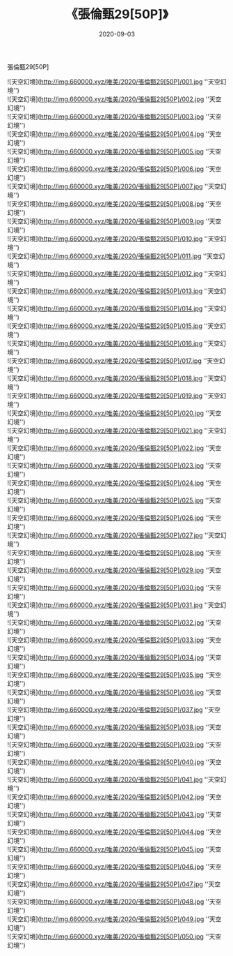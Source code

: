 ﻿---
layout: post
title:  《張倫甄29[50P]》
date:   2020-09-03
img: http://img.660000.xyz/唯美/2020/張倫甄29[50P]/000.jpg
categories: [美女, 清纯, 唯美]
---

張倫甄29[50P]



![天空幻境](http://img.660000.xyz/唯美/2020/張倫甄29[50P]/001.jpg ''天空幻境'') <br>
![天空幻境](http://img.660000.xyz/唯美/2020/張倫甄29[50P]/002.jpg ''天空幻境'') <br>
![天空幻境](http://img.660000.xyz/唯美/2020/張倫甄29[50P]/003.jpg ''天空幻境'') <br>
![天空幻境](http://img.660000.xyz/唯美/2020/張倫甄29[50P]/004.jpg ''天空幻境'') <br>
![天空幻境](http://img.660000.xyz/唯美/2020/張倫甄29[50P]/005.jpg ''天空幻境'') <br>
![天空幻境](http://img.660000.xyz/唯美/2020/張倫甄29[50P]/006.jpg ''天空幻境'') <br>
![天空幻境](http://img.660000.xyz/唯美/2020/張倫甄29[50P]/007.jpg ''天空幻境'') <br>
![天空幻境](http://img.660000.xyz/唯美/2020/張倫甄29[50P]/008.jpg ''天空幻境'') <br>
![天空幻境](http://img.660000.xyz/唯美/2020/張倫甄29[50P]/009.jpg ''天空幻境'') <br>
![天空幻境](http://img.660000.xyz/唯美/2020/張倫甄29[50P]/010.jpg ''天空幻境'') <br>
![天空幻境](http://img.660000.xyz/唯美/2020/張倫甄29[50P]/011.jpg ''天空幻境'') <br>
![天空幻境](http://img.660000.xyz/唯美/2020/張倫甄29[50P]/012.jpg ''天空幻境'') <br>
![天空幻境](http://img.660000.xyz/唯美/2020/張倫甄29[50P]/013.jpg ''天空幻境'') <br>
![天空幻境](http://img.660000.xyz/唯美/2020/張倫甄29[50P]/014.jpg ''天空幻境'') <br>
![天空幻境](http://img.660000.xyz/唯美/2020/張倫甄29[50P]/015.jpg ''天空幻境'') <br>
![天空幻境](http://img.660000.xyz/唯美/2020/張倫甄29[50P]/016.jpg ''天空幻境'') <br>
![天空幻境](http://img.660000.xyz/唯美/2020/張倫甄29[50P]/017.jpg ''天空幻境'') <br>
![天空幻境](http://img.660000.xyz/唯美/2020/張倫甄29[50P]/018.jpg ''天空幻境'') <br>
![天空幻境](http://img.660000.xyz/唯美/2020/張倫甄29[50P]/019.jpg ''天空幻境'') <br>
![天空幻境](http://img.660000.xyz/唯美/2020/張倫甄29[50P]/020.jpg ''天空幻境'') <br>
![天空幻境](http://img.660000.xyz/唯美/2020/張倫甄29[50P]/021.jpg ''天空幻境'') <br>
![天空幻境](http://img.660000.xyz/唯美/2020/張倫甄29[50P]/022.jpg ''天空幻境'') <br>
![天空幻境](http://img.660000.xyz/唯美/2020/張倫甄29[50P]/023.jpg ''天空幻境'') <br>
![天空幻境](http://img.660000.xyz/唯美/2020/張倫甄29[50P]/024.jpg ''天空幻境'') <br>
![天空幻境](http://img.660000.xyz/唯美/2020/張倫甄29[50P]/025.jpg ''天空幻境'') <br>
![天空幻境](http://img.660000.xyz/唯美/2020/張倫甄29[50P]/026.jpg ''天空幻境'') <br>
![天空幻境](http://img.660000.xyz/唯美/2020/張倫甄29[50P]/027.jpg ''天空幻境'') <br>
![天空幻境](http://img.660000.xyz/唯美/2020/張倫甄29[50P]/028.jpg ''天空幻境'') <br>
![天空幻境](http://img.660000.xyz/唯美/2020/張倫甄29[50P]/029.jpg ''天空幻境'') <br>
![天空幻境](http://img.660000.xyz/唯美/2020/張倫甄29[50P]/030.jpg ''天空幻境'') <br>
![天空幻境](http://img.660000.xyz/唯美/2020/張倫甄29[50P]/031.jpg ''天空幻境'') <br>
![天空幻境](http://img.660000.xyz/唯美/2020/張倫甄29[50P]/032.jpg ''天空幻境'') <br>
![天空幻境](http://img.660000.xyz/唯美/2020/張倫甄29[50P]/033.jpg ''天空幻境'') <br>
![天空幻境](http://img.660000.xyz/唯美/2020/張倫甄29[50P]/034.jpg ''天空幻境'') <br>
![天空幻境](http://img.660000.xyz/唯美/2020/張倫甄29[50P]/035.jpg ''天空幻境'') <br>
![天空幻境](http://img.660000.xyz/唯美/2020/張倫甄29[50P]/036.jpg ''天空幻境'') <br>
![天空幻境](http://img.660000.xyz/唯美/2020/張倫甄29[50P]/037.jpg ''天空幻境'') <br>
![天空幻境](http://img.660000.xyz/唯美/2020/張倫甄29[50P]/038.jpg ''天空幻境'') <br>
![天空幻境](http://img.660000.xyz/唯美/2020/張倫甄29[50P]/039.jpg ''天空幻境'') <br>
![天空幻境](http://img.660000.xyz/唯美/2020/張倫甄29[50P]/040.jpg ''天空幻境'') <br>
![天空幻境](http://img.660000.xyz/唯美/2020/張倫甄29[50P]/041.jpg ''天空幻境'') <br>
![天空幻境](http://img.660000.xyz/唯美/2020/張倫甄29[50P]/042.jpg ''天空幻境'') <br>
![天空幻境](http://img.660000.xyz/唯美/2020/張倫甄29[50P]/043.jpg ''天空幻境'') <br>
![天空幻境](http://img.660000.xyz/唯美/2020/張倫甄29[50P]/044.jpg ''天空幻境'') <br>
![天空幻境](http://img.660000.xyz/唯美/2020/張倫甄29[50P]/045.jpg ''天空幻境'') <br>
![天空幻境](http://img.660000.xyz/唯美/2020/張倫甄29[50P]/046.jpg ''天空幻境'') <br>
![天空幻境](http://img.660000.xyz/唯美/2020/張倫甄29[50P]/047.jpg ''天空幻境'') <br>
![天空幻境](http://img.660000.xyz/唯美/2020/張倫甄29[50P]/048.jpg ''天空幻境'') <br>
![天空幻境](http://img.660000.xyz/唯美/2020/張倫甄29[50P]/049.jpg ''天空幻境'') <br>
![天空幻境](http://img.660000.xyz/唯美/2020/張倫甄29[50P]/050.jpg ''天空幻境'') <br>